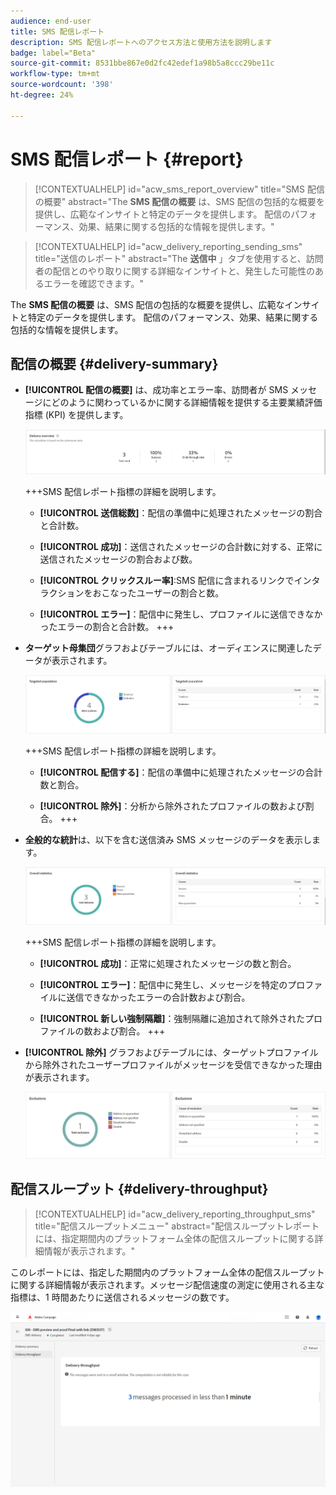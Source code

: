 ```yaml
---
audience: end-user
title: SMS 配信レポート
description: SMS 配信レポートへのアクセス方法と使用方法を説明します
badge: label="Beta"
source-git-commit: 8531bbe867e0d2fc42edef1a98b5a8ccc29be11c
workflow-type: tm+mt
source-wordcount: '398'
ht-degree: 24%

---
```


# SMS 配信レポート {#report}

>[!CONTEXTUALHELP]
>id="acw_sms_report_overview"
>title="SMS 配信の概要"
>abstract="The **SMS 配信の概要** は、SMS 配信の包括的な概要を提供し、広範なインサイトと特定のデータを提供します。 配信のパフォーマンス、効果、結果に関する包括的な情報を提供します。"

>[!CONTEXTUALHELP]
>id="acw_delivery_reporting_sending_sms"
>title="送信のレポート"
>abstract="The **送信中** 」タブを使用すると、訪問者の配信とのやり取りに関する詳細なインサイトと、発生した可能性のあるエラーを確認できます。"

The **SMS 配信の概要** は、SMS 配信の包括的な概要を提供し、広範なインサイトと特定のデータを提供します。 配信のパフォーマンス、効果、結果に関する包括的な情報を提供します。

## 配信の概要 {#delivery-summary}

* **[!UICONTROL 配信の概要]** は、成功率とエラー率、訪問者が SMS メッセージにどのように関わっているかに関する詳細情報を提供する主要業績評価指標 (KPI) を提供します。

  ![](assets/reporting_sms_3.png)

  +++SMS 配信レポート指標の詳細を説明します。

   * **[!UICONTROL 送信総数]**：配信の準備中に処理されたメッセージの割合と合計数。

   * **[!UICONTROL 成功]**：送信されたメッセージの合計数に対する、正常に送信されたメッセージの割合および数。

   * **[!UICONTROL クリックスルー率]**:SMS 配信に含まれるリンクでインタラクションをおこなったユーザーの割合と数。

   * **[!UICONTROL エラー]**：配信中に発生し、プロファイルに送信できなかったエラーの割合と合計数。
+++

* **ターゲット母集団**&#x200B;グラフおよびテーブルには、オーディエンスに関連したデータが表示されます。

  ![](assets/reporting_sms_4.png)

  +++SMS 配信レポート指標の詳細を説明します。

   * **[!UICONTROL 配信する]**：配信の準備中に処理されたメッセージの合計数と割合。

   * **[!UICONTROL 除外]**：分析から除外されたプロファイルの数および割合。
+++


* **全般的な統計**&#x200B;は、以下を含む送信済み SMS メッセージのデータを表示します。

  ![](assets/reporting_sms_5.png)

  +++SMS 配信レポート指標の詳細を説明します。

   * **[!UICONTROL 成功]**：正常に処理されたメッセージの数と割合。

   * **[!UICONTROL エラー]**：配信中に発生し、メッセージを特定のプロファイルに送信できなかったエラーの合計数および割合。

   * **[!UICONTROL 新しい強制隔離]**：強制隔離に追加されて除外されたプロファイルの数および割合。
+++

* **[!UICONTROL 除外]** グラフおよびテーブルには、ターゲットプロファイルから除外されたユーザープロファイルがメッセージを受信できなかった理由が表示されます。

  ![](assets/reporting_sms_6.png)

## 配信スループット {#delivery-throughput}

>[!CONTEXTUALHELP]
>id="acw_delivery_reporting_throughput_sms"
>title="配信スループットメニュー"
>abstract="配信スループットレポートには、指定期間内のプラットフォーム全体の配信スループットに関する詳細情報が表示されます。"

このレポートには、指定した期間内のプラットフォーム全体の配信スループットに関する詳細情報が表示されます。メッセージ配信速度の測定に使用される主な指標は、1 時間あたりに送信されるメッセージの数です。

![](assets/reporting_sms_2.png)

